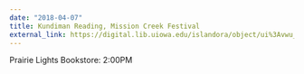 ```yaml
---
date: "2018-04-07"
title: Kundiman Reading, Mission Creek Festival
external_link: https://digital.lib.uiowa.edu/islandora/object/ui%3Avwu_4083
---
```


Prairie Lights Bookstore: 2:00PM